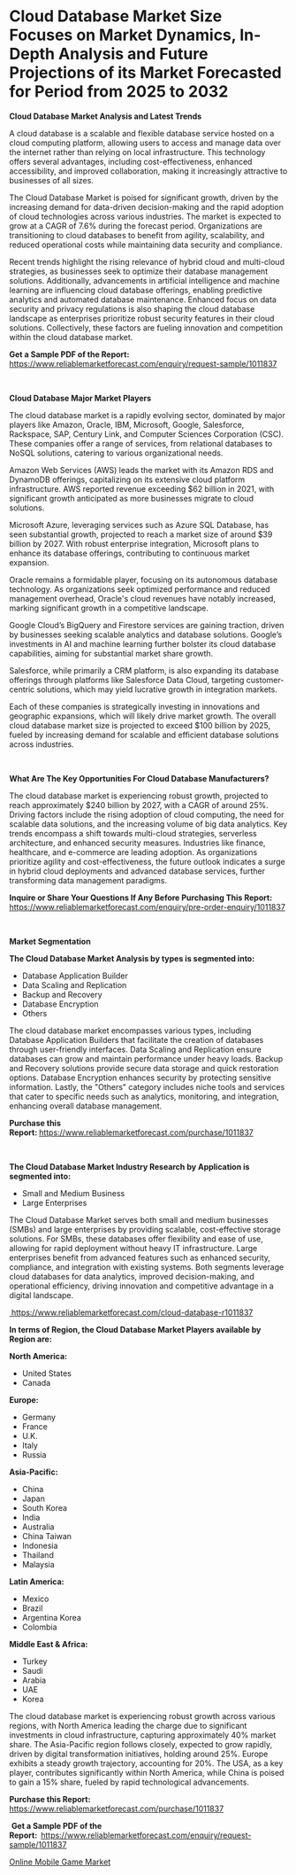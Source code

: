 <p><h1>Cloud Database Market Size Focuses on Market Dynamics, In-Depth Analysis and Future Projections of its Market Forecasted for Period from 2025 to 2032</h1></p><p><strong>Cloud Database Market Analysis and Latest Trends</strong></p>
<p><p>A cloud database is a scalable and flexible database service hosted on a cloud computing platform, allowing users to access and manage data over the internet rather than relying on local infrastructure. This technology offers several advantages, including cost-effectiveness, enhanced accessibility, and improved collaboration, making it increasingly attractive to businesses of all sizes.</p><p>The Cloud Database Market is poised for significant growth, driven by the increasing demand for data-driven decision-making and the rapid adoption of cloud technologies across various industries. The market is expected to grow at a CAGR of 7.6% during the forecast period. Organizations are transitioning to cloud databases to benefit from agility, scalability, and reduced operational costs while maintaining data security and compliance.</p><p>Recent trends highlight the rising relevance of hybrid cloud and multi-cloud strategies, as businesses seek to optimize their database management solutions. Additionally, advancements in artificial intelligence and machine learning are influencing cloud database offerings, enabling predictive analytics and automated database maintenance. Enhanced focus on data security and privacy regulations is also shaping the cloud database landscape as enterprises prioritize robust security features in their cloud solutions. Collectively, these factors are fueling innovation and competition within the cloud database market.</p></p>
<p><strong>Get a Sample PDF of the Report:&nbsp;</strong> <a href="https://www.reliablemarketforecast.com/enquiry/request-sample/1011837?utm_campaign=2316&utm_medium=2&utm_source=Github&utm_content=ia&utm_term=06032025&utm_id=cloud-database">https://www.reliablemarketforecast.com/enquiry/request-sample/1011837</a></p>
<p>&nbsp;</p>
<p><strong>Cloud Database Major Market Players</strong></p>
<p><p>The cloud database market is a rapidly evolving sector, dominated by major players like Amazon, Oracle, IBM, Microsoft, Google, Salesforce, Rackspace, SAP, Century Link, and Computer Sciences Corporation (CSC). These companies offer a range of services, from relational databases to NoSQL solutions, catering to various organizational needs.</p><p>Amazon Web Services (AWS) leads the market with its Amazon RDS and DynamoDB offerings, capitalizing on its extensive cloud platform infrastructure. AWS reported revenue exceeding $62 billion in 2021, with significant growth anticipated as more businesses migrate to cloud solutions.</p><p>Microsoft Azure, leveraging services such as Azure SQL Database, has seen substantial growth, projected to reach a market size of around $39 billion by 2027. With robust enterprise integration, Microsoft plans to enhance its database offerings, contributing to continuous market expansion.</p><p>Oracle remains a formidable player, focusing on its autonomous database technology. As organizations seek optimized performance and reduced management overhead, Oracle's cloud revenues have notably increased, marking significant growth in a competitive landscape.</p><p>Google Cloud’s BigQuery and Firestore services are gaining traction, driven by businesses seeking scalable analytics and database solutions. Google’s investments in AI and machine learning further bolster its cloud database capabilities, aiming for substantial market share growth.</p><p>Salesforce, while primarily a CRM platform, is also expanding its database offerings through platforms like Salesforce Data Cloud, targeting customer-centric solutions, which may yield lucrative growth in integration markets.</p><p>Each of these companies is strategically investing in innovations and geographic expansions, which will likely drive market growth. The overall cloud database market size is projected to exceed $100 billion by 2025, fueled by increasing demand for scalable and efficient database solutions across industries.</p></p>
<p>&nbsp;</p>
<p><strong>What Are The Key Opportunities For Cloud Database Manufacturers?</strong></p>
<p><p>The cloud database market is experiencing robust growth, projected to reach approximately $240 billion by 2027, with a CAGR of around 25%. Driving factors include the rising adoption of cloud computing, the need for scalable data solutions, and the increasing volume of big data analytics. Key trends encompass a shift towards multi-cloud strategies, serverless architecture, and enhanced security measures. Industries like finance, healthcare, and e-commerce are leading adoption. As organizations prioritize agility and cost-effectiveness, the future outlook indicates a surge in hybrid cloud deployments and advanced database services, further transforming data management paradigms.</p></p>
<p><strong>Inquire or Share Your Questions If Any Before Purchasing This Report:</strong> <a href="https://www.reliablemarketforecast.com/enquiry/pre-order-enquiry/1011837?utm_campaign=2316&utm_medium=2&utm_source=Github&utm_content=ia&utm_term=06032025&utm_id=cloud-database">https://www.reliablemarketforecast.com/enquiry/pre-order-enquiry/1011837</a></p>
<p>&nbsp;</p>
<p><strong>Market Segmentation</strong></p>
<p><strong>The Cloud Database Market Analysis by types is segmented into:</strong></p>
<p><ul><li>Database Application Builder</li><li>Data Scaling and Replication</li><li>Backup and Recovery</li><li>Database Encryption</li><li>Others</li></ul></p>
<p><p>The cloud database market encompasses various types, including Database Application Builders that facilitate the creation of databases through user-friendly interfaces. Data Scaling and Replication ensure databases can grow and maintain performance under heavy loads. Backup and Recovery solutions provide secure data storage and quick restoration options. Database Encryption enhances security by protecting sensitive information. Lastly, the "Others" category includes niche tools and services that cater to specific needs such as analytics, monitoring, and integration, enhancing overall database management.</p></p>
<p><strong>Purchase this Report:&nbsp;</strong><a href="https://www.reliablemarketforecast.com/purchase/1011837?utm_campaign=2316&utm_medium=2&utm_source=Github&utm_content=ia&utm_term=06032025&utm_id=cloud-database">https://www.reliablemarketforecast.com/purchase/1011837</a></p>
<p>&nbsp;</p>
<p><strong>The Cloud Database Market Industry Research by Application is segmented into:</strong></p>
<p><ul><li>Small and Medium Business</li><li>Large Enterprises</li></ul></p>
<p><p>The Cloud Database Market serves both small and medium businesses (SMBs) and large enterprises by providing scalable, cost-effective storage solutions. For SMBs, these databases offer flexibility and ease of use, allowing for rapid deployment without heavy IT infrastructure. Large enterprises benefit from advanced features such as enhanced security, compliance, and integration with existing systems. Both segments leverage cloud databases for data analytics, improved decision-making, and operational efficiency, driving innovation and competitive advantage in a digital landscape.</p></p>
<p><a href="https://www.reliablemarketforecast.com/cloud-database-r1011837?utm_campaign=2316&utm_medium=2&utm_source=Github&utm_content=ia&utm_term=06032025&utm_id=cloud-database">&nbsp;https://www.reliablemarketforecast.com/cloud-database-r1011837</a></p>
<p><strong>In terms of Region, the Cloud Database Market Players available by Region are:</strong></p>
<p>
    <p> <strong> North America: </strong>
        <ul>
            <li>United States</li>
            <li>Canada</li>
        </ul>
        </p> 
    <p> <strong> Europe: </strong>
        <ul>
            <li>Germany</li>
            <li>France</li>
            <li>U.K.</li>
            <li>Italy</li>
            <li>Russia</li>
        </ul>
        </p> 
    <p> <strong> Asia-Pacific: </strong>
        <ul>
            <li>China</li>
            <li>Japan</li>
            <li>South Korea</li>
            <li>India</li>
            <li>Australia</li>
            <li>China Taiwan</li>
            <li>Indonesia</li>
            <li>Thailand</li>
            <li>Malaysia</li>
        </ul>
        </p> 
    <p> <strong> Latin America: </strong>
        <ul>
            <li>Mexico</li>
            <li>Brazil</li>
            <li>Argentina Korea</li>
            <li>Colombia</li>
        </ul>
        </p> 
    <p> <strong> Middle East & Africa: </strong>
        <ul>
            <li>Turkey</li>
            <li>Saudi</li>
            <li>Arabia</li>
            <li>UAE</li>
            <li>Korea</li>
        </ul>
    </p>
    </p>
<p><p>The cloud database market is experiencing robust growth across various regions, with North America leading the charge due to significant investments in cloud infrastructure, capturing approximately 40% market share. The Asia-Pacific region follows closely, expected to grow rapidly, driven by digital transformation initiatives, holding around 25%. Europe exhibits a steady growth trajectory, accounting for 20%. The USA, as a key player, contributes significantly within North America, while China is poised to gain a 15% share, fueled by rapid technological advancements.</p></p>
<p><strong>Purchase this Report: </strong><a href="https://www.reliablemarketforecast.com/purchase/1011837?utm_campaign=2316&utm_medium=2&utm_source=Github&utm_content=ia&utm_term=06032025&utm_id=cloud-database">https://www.reliablemarketforecast.com/purchase/1011837</a></p>
<p>&nbsp;<strong>Get a Sample PDF of the Report:&nbsp;&nbsp;</strong><a href="https://www.reliablemarketforecast.com/enquiry/request-sample/1011837?utm_campaign=2316&utm_medium=2&utm_source=Github&utm_content=ia&utm_term=06032025&utm_id=cloud-database">https://www.reliablemarketforecast.com/enquiry/request-sample/1011837</a></p>
<p><strong></strong></p>
<p><p><a href="https://github.com/gerdabatiskzv9/Market-Research-Report-List-1/blob/main/online-mobile-game-market.md?utm_campaign=2316&utm_medium=2&utm_source=Github&utm_content=ia&utm_term=06032025&utm_id=cloud-database">Online Mobile Game Market</a></p></p>